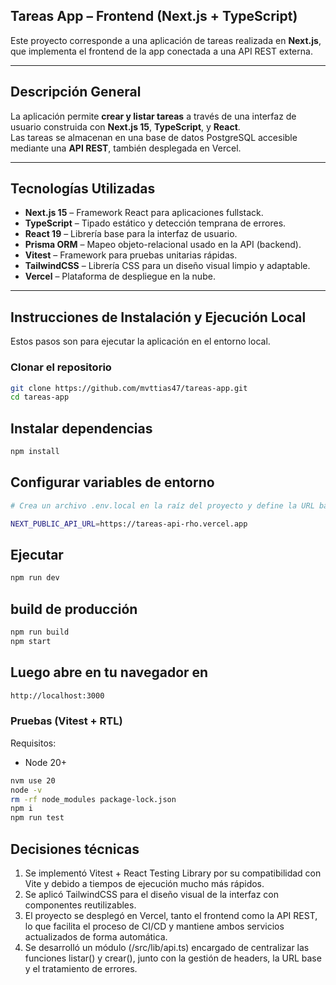 ## Tareas App – Frontend (Next.js + TypeScript)

Este proyecto corresponde a una aplicación de tareas realizada en **Next.js**, que implementa el frontend de la app conectada a una API REST externa.

---

## Descripción General

La aplicación permite **crear y listar tareas** a través de una interfaz de usuario construida con **Next.js 15**, **TypeScript**, y **React**.  
Las tareas se almacenan en una base de datos PostgreSQL accesible mediante una **API REST**, también desplegada en Vercel.




---

## Tecnologías Utilizadas

- **Next.js 15** – Framework React para aplicaciones fullstack.  
- **TypeScript** – Tipado estático y detección temprana de errores.  
- **React 19** – Librería base para la interfaz de usuario.  
- **Prisma ORM** – Mapeo objeto-relacional usado en la API (backend).  
- **Vitest** – Framework para pruebas unitarias rápidas.  
- **TailwindCSS** – Librería CSS para un diseño visual limpio y adaptable.  
- **Vercel** – Plataforma de despliegue en la nube.

---


## Instrucciones de Instalación y Ejecución Local

Estos pasos son para ejecutar la aplicación en el entorno local.

### Clonar el repositorio

```bash
git clone https://github.com/mvttias47/tareas-app.git
cd tareas-app
```

## Instalar dependencias

```bash
npm install
```
## Configurar variables de entorno
```bash
# Crea un archivo .env.local en la raíz del proyecto y define la URL base de la API:

NEXT_PUBLIC_API_URL=https://tareas-api-rho.vercel.app
```

## Ejecutar
```bash
npm run dev
```
## build de producción
```bash
npm run build
npm start
```
## Luego abre en tu navegador en
```bash
http://localhost:3000
```
### Pruebas (Vitest + RTL)

Requisitos:
- Node 20+ 

```bash
nvm use 20
node -v
rm -rf node_modules package-lock.json
npm i
npm run test
``` 
## Decisiones técnicas
1. Se implementó Vitest + React Testing Library por su compatibilidad con Vite y debido a tiempos de ejecución mucho más rápidos.
2. Se aplicó TailwindCSS para el diseño visual de la interfaz con componentes reutilizables.
3. El proyecto se desplegó en Vercel, tanto el frontend como la API REST, lo que facilita el proceso de CI/CD y mantiene ambos servicios actualizados de forma automática.
4. Se desarrolló un módulo (/src/lib/api.ts) encargado de centralizar las funciones listar() y crear(), junto con la gestión de headers, la URL base y el tratamiento de errores.








